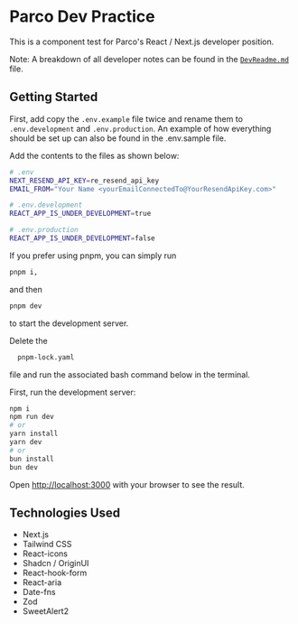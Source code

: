 # Parco Dev Practice

This is a component test for Parco's React / Next.js developer position.

Note: A breakdown of all developer notes can be found in the [`DevReadme.md`](https://github.com/Gold240sx/parco_dev_practice/blob/main/DevReadme.md) file.

## Getting Started

First, add copy the `.env.example` file twice and rename them to `.env.development` and `.env.production`. An example of how everything should be set up can also be found in the .env.sample file.

Add the contents to the files as shown below:

```bash
# .env
NEXT_RESEND_API_KEY=re_resend_api_key
EMAIL_FROM="Your Name <yourEmailConnectedTo@YourResendApiKey.com>"
```

```bash
# .env.development
REACT_APP_IS_UNDER_DEVELOPMENT=true
```

```bash
# .env.production
REACT_APP_IS_UNDER_DEVELOPMENT=false
```

<!-- PNPM -->

If you prefer using pnpm, you can simply run

```bash
pnpm i,
```

and then

```bash
pnpm dev
```

to start the development server.

<!-- NPM -->

Delete the

```bash
  pnpm-lock.yaml
```

file and run the associated bash command
below in the terminal.

First, run the development server:

```bash
npm i
npm run dev
# or
yarn install
yarn dev
# or
bun install
bun dev
```

Open [http://localhost:3000](http://localhost:3000) with your browser
to see the result.

## Technologies Used

-   Next.js
-   Tailwind CSS
-   React-icons
-   Shadcn / OriginUI
-   React-hook-form
-   React-aria
-   Date-fns
-   Zod
-   SweetAlert2
